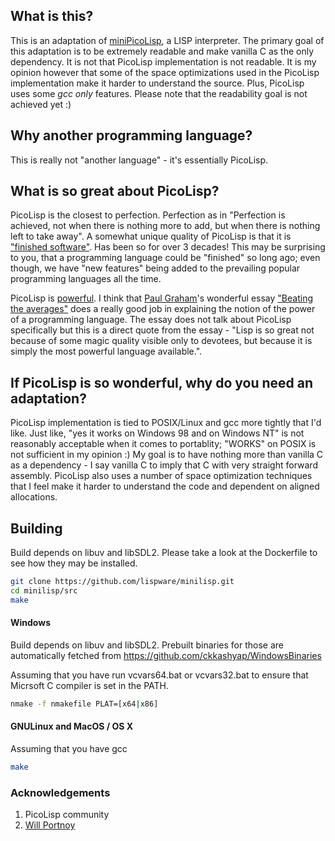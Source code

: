 ## What is this?

This is an adaptation of [miniPicoLisp](https://picolisp.com/wiki/?embedded), a LISP interpreter. The primary goal of this adaptation is to be extremely readable and make vanilla C as the only dependency. It is not that PicoLisp implementation is not readable. It is my opinion however that some of the space optimizations used in the PicoLisp implementation make it harder to understand the source. Plus, PicoLisp uses some _gcc only_ features. Please note that the readability goal is not achieved yet :)

## Why another programming language?

This is really not "another language" - it's essentially PicoLisp. 

## What is so great about PicoLisp?

PicoLisp is the closest to perfection. Perfection as in "Perfection is achieved, not when there is nothing more to add, but when there is nothing left to take away". A somewhat unique quality of PicoLisp is that it is ["finished software"](http://www.beneroth.ch/pil/picolisp-is-finished.html). Has been so for over 3 decades! This may be surprising to you, that a programming language could be "finished" so long ago; even though, we have "new features" being added to the prevailing popular programming languages all the time. 

PicoLisp is [powerful](https://picolisp.com/wiki/?pros-and-cons). I think that [Paul Graham](https://twitter.com/paulg)'s  wonderful essay ["Beating the averages"](http://www.paulgraham.com/avg.html) does a really good job in explaining the notion of the power of a programming language. The essay does not talk about PicoLisp specifically but this is a direct quote from the essay - "Lisp is so great not because of some magic quality visible only to devotees, but because it is simply the most powerful language available.".

## If PicoLisp is so wonderful, why do you need an adaptation?

PicoLisp implementation is tied to POSIX/Linux and gcc more tightly that I'd like. Just like, "yes it works on Windows 98 and on Windows NT" is not reasonably acceptable when it comes to portablity; "WORKS" on POSIX is not sufficient in my opinion :) My goal is to have nothing more than vanilla C as a dependency - I say vanilla C to imply that C with very straight forward assembly. PicoLisp also uses a number of space optimization techniques that I feel make it harder to understand the code and dependent on aligned allocations.

## Building

Build depends on libuv and libSDL2. Please take a look at the Dockerfile to see how they may be installed.

```bash
git clone https://github.com/lispware/minilisp.git
cd minilisp/src
make
```

#### Windows

Build depends on libuv and libSDL2. Prebuilt binaries for those are automatically fetched from https://github.com/ckkashyap/WindowsBinaries

Assuming that you have run vcvars64.bat or vcvars32.bat to ensure that Micrsoft C compiler is set in the PATH.
```bash
nmake -f nmakefile PLAT=[x64|x86]
```

#### GNULinux and MacOS / OS X

Assuming that you have gcc
```bash
make
```

### Acknowledgements

1. PicoLisp community
2. [Will Portnoy](https://github.com/willportnoy)
